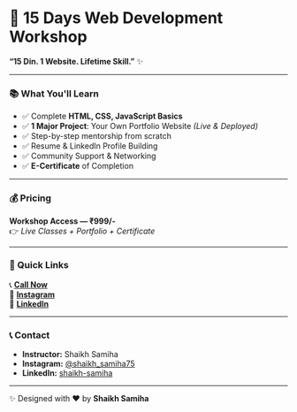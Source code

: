 # 🚀 15 Days Web Development Workshop  

**“15 Din. 1 Website. Lifetime Skill.”** ✨  

---

### 📚 What You'll Learn  

- ✅ Complete **HTML, CSS, JavaScript Basics**  
- ✅ **1 Major Project**: Your Own Portfolio Website *(Live & Deployed)*  
- ✅ Step-by-step mentorship from scratch  
- ✅ Resume & LinkedIn Profile Building  
- ✅ Community Support & Networking  
- ✅ **E-Certificate** of Completion  

---

### 💰 Pricing  

**Workshop Access — ₹999/-**  
👉 *Live Classes  + Portfolio + Certificate*  

---

### 🔗 Quick Links  

📞 **[Call Now](tel:+919175317211)**  
📸 **[Instagram](https://instagram.com/shaikh_samiha75)**  
💼 **[LinkedIn](https://www.linkedin.com/in/shaikh-samiha-024b97245)**  

---

### 📞 Contact  
 
- **Instructor:** Shaikh Samiha  
- **Instagram:** [@shaikh_samiha75](https://instagram.com/shaikh_samiha75)  
- **LinkedIn:** [shaikh-samiha](https://www.linkedin.com/in/shaikh-samiha-024b97245)  

---

✨ Designed with ❤️ by **Shaikh Samiha**
